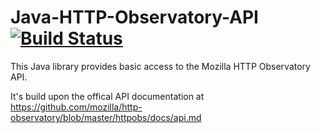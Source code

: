 # Java-HTTP-Observatory-API [![Build Status](https://travis-ci.org/stoennies/java-http-observatory-api.svg?branch=master)](https://travis-ci.org/stoennies/java-http-observatory-api)
This Java library provides basic access to the Mozilla HTTP Observatory API.

It's build upon the offical API documentation at https://github.com/mozilla/http-observatory/blob/master/httpobs/docs/api.md

